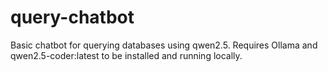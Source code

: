 # query-chatbot
Basic chatbot for querying databases using qwen2.5. Requires Ollama and qwen2.5-coder:latest to be installed and running locally.
